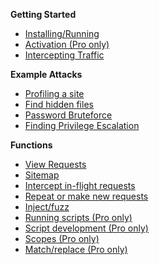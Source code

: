 
**Getting Started**

 * [Installing/Running](getting_started/installing.md)
 * [Activation (Pro only)](getting_started/activation.md)
 * [Intercepting Traffic](getting_started/intercepting.md)

**Example Attacks**

 * [Profiling a site](workflows/profiling.md)
 * [Find hidden files](workflows/hidden_files.md)
 * [Password Bruteforce](workflows/password_bruteforce.md)
 * [Finding Privilege Escalation](workflows/finding_privesc.md)

**Functions**

 * [View Requests](features/requests.md)
 * [Sitemap](features/sitemap.md)
 * [Intercept in-flight requests](features/intercept.md)
 * [Repeat or make new requests](features/new_requests.md)
 * [Inject/fuzz](features/inject.md)
 * [Running scripts (Pro only)](features/running_scripts.md)
 * [Script development (Pro only)](features/script_development.md)
 * [Scopes (Pro only)](features/scopes.md)
 * [Match/replace (Pro only)](features/match_replace.md)